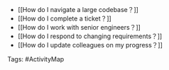 - [[How do I navigate a large codebase？]]
- [[How do I complete a ticket？]]
- [[How do I work with senior engineers？]]
- [[How do I respond to changing requirements？]]
- [[How do I update colleagues on my progress？]]

Tags: #ActivityMap 